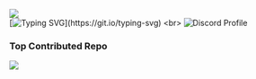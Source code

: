 ![](https://komarev.com/ghpvc/?username=justDarian)
<br>
[![Typing SVG](https://readme-typing-svg.demolab.com?font=Fira+Code&pause=1000&width=435&lines=js+lua+python;https://dariandev.com/;im+darian;sigma!)](https://git.io/typing-svg)
<br>
![Discord Profile](https://discord.c99.nl/widget/theme-2/1055188030442459195.png)

### Top Contributed Repo
![](https://github-contributor-stats.vercel.app/api?username=justDarian&limit=69&theme=dark&combine_all_yearly_contributions=true)
